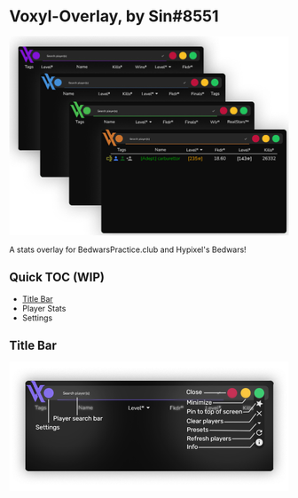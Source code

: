 # Voxyl-Overlay, by Sin#8551
![](CascadingVoxylOverlaysv2.png)

A stats overlay for BedwarsPractice.club and Hypixel's Bedwars!

## Quick TOC (WIP)
 - [Title Bar](https://github.com/BWP-Stats/Voxyl-Overlay/blob/main/README.md#title-bar)
 - Player Stats
 - Settings

## Title Bar
![](VoxylTitleBarDemov3.png)
